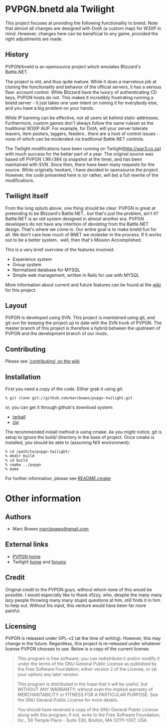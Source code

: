 # PVPGN.bnetd ala Twilight

This project focuses at providing the following functionality to bnetd. Note
that almost all changes are designed with DotA (a custom map) for W3XP in mind.
However, changes here can be beneficial to any game, provided the right
adjustments are made.

## History

PVPGN/bnetd is an opensource project which emulates Blizzard's Battle.NET.

The project is old, and thus quite mature. While it does a marvelous job
at cloning the functionality and behavior of the official servers, it has a
serious flaw: account control. While Blizzard have the luxury of authenticating
CD keys, PVPGN hosts do not. This makes it incredibly frustrating running
a bnetd server - it just takes one user intent on ruining it for everybody else,
and you have a big problem on your hands.

While IP banning can be effective, not all users sit behind static addresses.
Furthermore, custom games don't always follow the same ruleset as the
traditional W3XP AUP. For example, for DotA, will your server tolerate leavers,
item poolers, laggers, feeders.. there are a host of control issues - none of
which can be moderated via traditional Battle.NET controls.

The Twilight modifications have been running on Twilight[http://war3.co.za] with
much success for the better part of a year. The original source was based off
PVPGN 1.99.r384 (a snapshot at the time), and has been maintained with SVN.
Since then, there have been many requests for the source. While originally
hesitant, I have decided to opensource the project. However, the code
presented here is (or rather, will be) a full rewrite of the modifications.

## Twilight itself

From the long splurb above, one thing should be clear: PVPGN is great at
pretending to be Blizzard's Battle.NET.. but that's just the problem, ain't it?
Battle.NET is an old system designed in almost another era. PVPGN developers
do not have any intention of *deviating* from the Battle.NET design. That's
where we come in. Our entire goal is to make bnetd fun for all. We don't care
how much of BNET we molester in the process. If it works out to be a better
system.. well, then that's Mission Accomplished.

This is a very brief overview of the features involved.
* Experience system
* Group system
* Normalised database for MYSQL
* Simple web management, written in Rails for use with MYSQL

More information about current and future features can be found at the
[wiki](http://github.com/marcbowes/pvpgn-twilight/wikis) for this project.

## Layout

PVPGN is developed using SVN. This project is maintained using git, and git-svn
for keeping the project up to date with the SVN trunk of PVPGN. The master
branch of this project is therefore a hybrid between the upstream of PVPGN and
the development branch of our mods.

## Contributing

Please see ['contributing' on the wiki](http://github.com/marcbowes/pvpgn-twilight/wikis/contributing)

## Installation

First you need a copy of the code. Either grab it using git:

    % git clone git://github.com/marcbowes/pvpgn-twilight.git
    
or, you can get it through github's download system:
  * [tarball](http://github.com/marcbowes/pvpgn-twilight/tarball/master)
  * [zip](http://github.com/marcbowes/pvpgn-twilight/zipball/master)

The recommended install method is using cmake. As you might notice, git is
setup to ignore the build/ directory in the base of project. Once cmake is
installed, you should be able to (assuming NIX environment):

    % cd /path/to/pvpgn-twilight/
    % mkdir build
    % cd build
    % cmake ../pvpgn
    % make
  
For further information, please see
[README.cmake](http://github.com/marcbowes/pvpgn-twilight/tree/master/pvpgn/README.cmake)

# Other information

## Authors

  * Marc Bowes <marcbowes@gmail.com>

## External links

  * [PVPGN home](http://pvpgn.berlios.de)
  * Twilight [home](http://war3.co.za/) and [forums](http://forum.war3.co.za)

## Credit

Original credit to the PVPGN guys, without whom none of this would be possible.
I would especially like to thank d1zzy, who, despite the many many lazy people
throwing many many stupid questions at him, still finds it in him to help out.
Without his input, this venture would have been far more painful.

## Licensing

PVPGN is released under GPL-v2 (at the time of writing). However, this may
change in the future. Regardless, this project is re-released under whatever
license PVPGN chooses to use. Below is a copy of the current license.

> This program is free software; you can redistribute it and/or
> modify it under the terms of the GNU General Public License
> as published by the Free Software Foundation; either version 2
> of the License, or (at your option) any later version.
> 
> This program is distributed in the hope that it will be useful,
> but WITHOUT ANY WARRANTY; without even the implied warranty of
> MERCHANTABILITY or FITNESS FOR A PARTICULAR PURPOSE.  See the
> GNU General Public License for more details.
> 
> You should have received a copy of the GNU General Public License
> along with this program; if not, write to the Free Software
> Foundation, Inc., 59 Temple Place - Suite 330, Boston, MA  02111-1307, USA.

